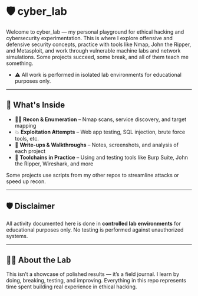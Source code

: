# 🛡️ cyber_lab

Welcome to cyber_lab — my personal playground for ethical hacking and cybersecurity experimentation.
This is where I explore offensive and defensive security concepts, practice with tools like Nmap, John the Ripper, and Metasploit, and work through vulnerable machine labs and network simulations. Some projects succeed, some break, and all of them teach me something.

   - ⚠️ All work is performed in isolated lab environments for educational purposes only.
    
---

## 🧱 What's Inside

- 🕵️‍♂️ **Recon & Enumeration** – Nmap scans, service discovery, and target mapping
- 💥 **Exploitation Attempts** – Web app testing, SQL injection, brute force tools, etc.
- 🧠 **Write-ups & Walkthroughs** – Notes, screenshots, and analysis of each project
- 🧰 **Toolchains in Practice** – Using and testing tools like Burp Suite, John the Ripper, Wireshark, and more

Some projects use scripts from my other repos to streamline attacks or speed up recon.

---

## 🛡️ Disclaimer

All activity documented here is done in **controlled lab environments** for educational purposes only. No testing is performed against unauthorized systems.

---

## 🧙‍♂️ About the Lab

This isn’t a showcase of polished results — it’s a field journal. I learn by doing, breaking, testing, and improving. Everything in this repo represents time spent building real experience in ethical hacking.

